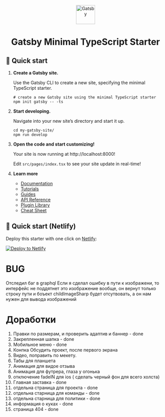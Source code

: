 <p align="center">
  <a href="https://www.gatsbyjs.com/?utm_source=starter&utm_medium=readme&utm_campaign=minimal-starter-ts">
    <img alt="Gatsby" src="https://www.gatsbyjs.com/Gatsby-Monogram.svg" width="60" />
  </a>
</p>
<h1 align="center">
  Gatsby Minimal TypeScript Starter
</h1>


## 🚀 Quick start

1.  **Create a Gatsby site.**

    Use the Gatsby CLI to create a new site, specifying the minimal TypeScript starter.

    ```shell
    # create a new Gatsby site using the minimal TypeScript starter
    npm init gatsby -- -ts
    ```

2.  **Start developing.**

    Navigate into your new site’s directory and start it up.

    ```shell
    cd my-gatsby-site/
    npm run develop
    ```

3.  **Open the code and start customizing!**

    Your site is now running at http://localhost:8000!

    Edit `src/pages/index.tsx` to see your site update in real-time!

4.  **Learn more**

    - [Documentation](https://www.gatsbyjs.com/docs/?utm_source=starter&utm_medium=readme&utm_campaign=minimal-starter-ts)
    - [Tutorials](https://www.gatsbyjs.com/docs/tutorial/?utm_source=starter&utm_medium=readme&utm_campaign=minimal-starter-ts)
    - [Guides](https://www.gatsbyjs.com/docs/how-to/?utm_source=starter&utm_medium=readme&utm_campaign=minimal-starter-ts)
    - [API Reference](https://www.gatsbyjs.com/docs/api-reference/?utm_source=starter&utm_medium=readme&utm_campaign=minimal-starter-ts)
    - [Plugin Library](https://www.gatsbyjs.com/plugins?utm_source=starter&utm_medium=readme&utm_campaign=minimal-starter-ts)
    - [Cheat Sheet](https://www.gatsbyjs.com/docs/cheat-sheet/?utm_source=starter&utm_medium=readme&utm_campaign=minimal-starter-ts)

## 🚀 Quick start (Netlify)

Deploy this starter with one click on [Netlify](https://app.netlify.com/signup):

[<img src="https://www.netlify.com/img/deploy/button.svg" alt="Deploy to Netlify" />](https://app.netlify.com/start/deploy?repository=https://github.com/gatsbyjs/gatsby-starter-minimal-ts)


# BUG
Отследил баг в graphql 
Если я сделал ошибку в пути к изображени, то интерфейс не поддятнет это изображение вообще, он вернут только строку пути и боъект childImageSharp будет отсутвовать, а он нам нужен для вывода изображений


# Доработки
1. Правки по размерам, и проверить адаптив и баннер - done 
2. Закрепленная шапка - done 
3. Мобильное меню - done 
4. Конпка Обсудить проект, после первого экрана
7. Видео, поправить по мекету. 
8. Табы для планшета
9. Анимация для видое отзыва
10. Анимация для футрера, глаза у огонька
11. отключение fadeIN для ios ( сделать черный фон для всего холста) 
12. Главная заставка - done 
13. отдельна страница для проекта - done 
14. отдельна старница для команды - done 
15. отдельна старница для политики - done 
16. информация о куках - done 
17. страница 404 - done 